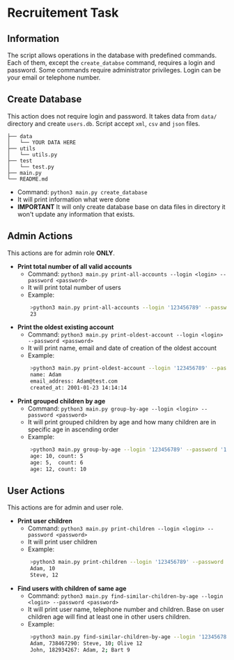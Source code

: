 # Recruitement Task

## Information
The script allows operations in the database with predefined commands. Each of them, except the `create_databse` command, requires a login and password. Some commands require administrator privileges. Login can be your email or telephone number.

## Create Database
This action does not require login and password. It takes data from `data/` directory and create `users.db`. Script accept `xml`, `csv` and `json` files.
```
├── data
│   └── YOUR DATA HERE
├── utils
│   └── utils.py
├── test
│   └── test.py
├── main.py
└── README.md
```

- Command: `python3 main.py create_database`
- It will print information what were done
- **IMPORTANT** It will only create database base on data files in directory it won't update any information that exists.

## Admin Actions
This actions are for admin role **ONLY**.
- **Print total number of all valid accounts**
    - Command: `python3 main.py print-all-accounts --login <login> --password <password>`
    - It will print total number of users
    - Example: 
    ```bash
        >python3 main.py print-all-accounts --login '123456789' --password '12ass$#s'
        23
    ```
- **Print the oldest existing account**
    - Command: `python3 main.py print-oldest-account --login <login> --password <password>`
    - It will print name, email and date of creation of the oldest account
    - Example:
    ```bash
        >python3 main.py print-oldest-account --login '123456789' --password '12sdf#@'
        name: Adam
        email_address: Adam@test.com
        created_at: 2001-01-23 14:14:14
    ```
- **Print grouped children by age**
    - Command: `python3 main.py group-by-age --login <login> --password <password>`
    - It will print grouped children by age and how many children are in specific age in ascending order
    - Example:
    ```bash
        >python3 main.py group-by-age --login '123456789' --password '123sdf#@$'
        age: 10, count: 5
        age: 5,  count: 6
        age: 12, count: 10
    ```

## User Actions
This actions are for admin and user role.
- **Print user children**
    - Command: `python3 main.py print-children --login <login> --password <password>`
    - It will print user children
    - Example:
    ```bash
        >python3 main.py print-children --login '123456789' --password '123AF#@D'
        Adam, 10
        Steve, 12
    ```
- **Find users with children of same age**
    - Command: `python3 main.py find-similar-children-by-age --login <login> --password <password>`
    - It will print user name, telephone number and children. Base on user children age will find at least one in other users children.
    - Example:
    ```bash
        >python3 main.py find-similar-children-by-age --login '123456789' --password '12wxd#@'
        Adam, 738467290: Steve, 10; Olive 12
        John, 182934267: Adam, 2; Bart 9
    ```



